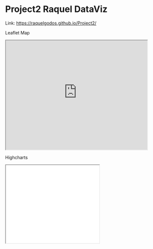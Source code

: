 # Project2 Raquel DataViz

Link: https://raquelgodos.github.io/Project2/

Leaflet Map

<iframe src="https://raquelgodos.github.io/leaflet-map-simple" width="90%" height="350"></iframe>


Highcharts

<iframe src=”https://raquelgodos.github.io/highcharts-scatter-csv” width=”70%” height="250"></iframe> 
